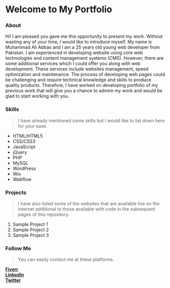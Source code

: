 # Welcome to My Portfolio
### About
Hi! I am pleased you gave me this opportunity to present my work. Without wasting any of your time, I would like to introduce myself. My name is Muhammad Ali Abbas and I am a 25 years old young web developer from Pakistan. I am experienced in developing website using core web technologies and content management systems (CMS). However, there are some additional services which I could offer you along with web development. These services include websites management, speed optimization and maintenance. The process of developing web pages could be challenging and require technical knowledge and skills to produce quality products. Therefore, I have worked on developing portfolio of my previous work that will give you a chance to admire my work and would be glad to start working with you.
### Skills
> I have already mentioned some skills but I would like to list down here for your ease.
- HTML/HTML5
- CSS/CSS3
- JavaScript
- jQuery
- PHP
- MySQL
- WordPress
- Wix
- Webflow
### Projects
> I have also listed some of the websites that are available live on the internet additional to those available with code in the subsequent pages of this repository.
1. Sample Project 1
2. Sample Project 2
3. Sample Project 3

### Follow Me
> You can easily contact me at these platforms.
> 
**[Fiverr](https://www.fiverr.com/aliatit)**<br>
**[Linkedin](https://www.linkedin.com/in/aaliabbas)**<br>
**[Twitter](https://www.twitter.com/to_aliabbas)**

